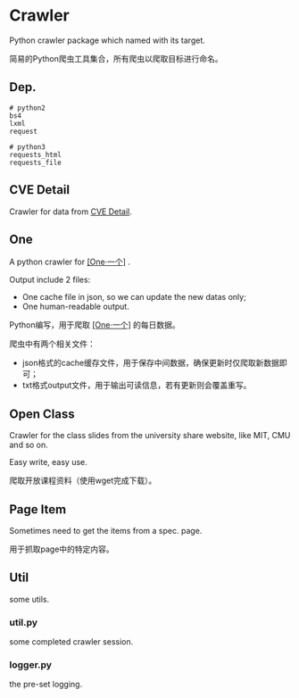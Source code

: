 # Crawler
Python crawler package which named with its target.

简易的Python爬虫工具集合，所有爬虫以爬取目标进行命名。

## Dep.
```
# python2
bs4
lxml
request

# python3
requests_html
requests_file
```

## CVE Detail
Crawler for data from [CVE Detail](https://www.cvedetails.com).

## One
A python crawler for [[One·一个]](http://wufazhuce.com/) .

Output include 2 files:
- One cache file in json, so we can update the new datas only; 
- One human-readable output.

Python编写，用于爬取 [[One·一个]](http://wufazhuce.com/) 的每日数据。

爬虫中有两个相关文件：
- json格式的cache缓存文件，用于保存中间数据，确保更新时仅爬取新数据即可；
- txt格式output文件，用于输出可读信息，若有更新则会覆盖重写。

## Open Class
Crawler for the class slides from the university share website, like MIT, CMU and so on.

Easy write, easy use.

爬取开放课程资料（使用wget完成下载）。

## Page Item
Sometimes need to get the items from a spec. page.

用于抓取page中的特定内容。

## Util
some utils.

### util.py
some completed crawler session.

### logger.py
the pre-set logging.